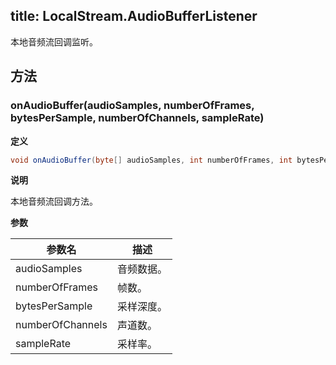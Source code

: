 title: LocalStream.AudioBufferListener
-------------------------

本地音频流回调监听。

## 方法

### onAudioBuffer(audioSamples, numberOfFrames, bytesPerSample, numberOfChannels, sampleRate)

**定义**   

```java
void onAudioBuffer(byte[] audioSamples, int numberOfFrames, int bytesPerSample, int numberOfChannels, int sampleRate)
```

**说明**

本地音频流回调方法。

**参数**

| 参数名 | 描述 |
|---|---|
|audioSamples|音频数据。|
|numberOfFrames|帧数。|
|bytesPerSample|采样深度。|
|numberOfChannels|声道数。|
|sampleRate|采样率。|

</br>

